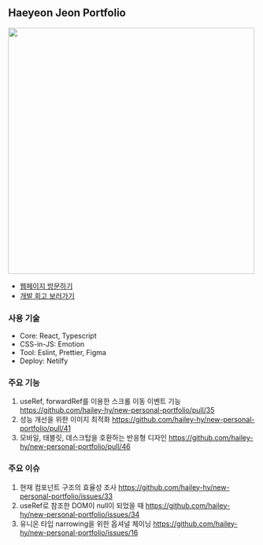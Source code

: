 ## Haeyeon Jeon Portfolio

<img src='https://github.com/hailey-hy/new-personal-portfolio/assets/93465128/d8b9f9e3-02ab-441c-bd8e-ec91c235dab3' width='500px'/>

-   [웹페이지 방문하기](https://haeyeon-portfolio.netlify.app/)
-   [개발 회고 보러가기](https://velog.io/@hailey-hy/%ED%8F%AC%ED%8A%B8%ED%8F%B4%EB%A6%AC%EC%98%A4-%EC%9B%B9-%ED%8E%98%EC%9D%B4%EC%A7%80-%EA%B0%9C%EB%B0%9C-%ED%9A%8C%EA%B3%A0)

### 사용 기술

-   Core: React, Typescript
-   CSS-in-JS: Emotion
-   Tool: Eslint, Prettier, Figma
-   Deploy: Netilfy

### 주요 기능

1. useRef, forwardRef를 이용한 스크롤 이동 이벤트 기능 https://github.com/hailey-hy/new-personal-portfolio/pull/35
2. 성능 개선을 위한 이미지 최적화 https://github.com/hailey-hy/new-personal-portfolio/pull/41
3. 모바일, 태블릿, 데스크탑을 호환하는 반응형 디자인 https://github.com/hailey-hy/new-personal-portfolio/pull/46

### 주요 이슈

1. 현재 컴포넌트 구조의 효율성 조사 https://github.com/hailey-hy/new-personal-portfolio/issues/33
2. useRef로 참조한 DOM이 null이 되었을 때 https://github.com/hailey-hy/new-personal-portfolio/issues/34
3. 유니온 타입 narrowing을 위한 옵셔널 체이닝 https://github.com/hailey-hy/new-personal-portfolio/issues/16
